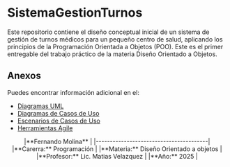# SistemaGestionTurnos

Este repositorio contiene el diseño conceptual inicial de un sistema de gestión de turnos médicos para un pequeño centro de salud, aplicando los principios de la Programación Orientada a Objetos (POO). Este es el primer entregable del trabajo práctico de la materia Diseño Orientado a Objetos.

## Anexos

Puedes encontrar información adicional en el:
* [Diagramas UML](/Actividad-n°2/diagramas/diagramasUML.md)
* [Diagramas de Casos de Uso](/Actividad-n°2/diagramas/diagramas_de_casos_de_uso.md)
* [Escenarios de Casos de Uso](/Actividad-n°2/docs/escenarios_de_casos_de_uso.md)
* [Herramientas Agile](/Actividad-n°2/docs/herramientas_agile.md)

<p align="center">
|**Fernando Molina**                     |
|----------------------------------------|
|**Carerra:** Programación               | 
|**Materia:** Diseño Orientado a objetos |
|**Profesor:** Lic. Matias Velazquez     |
|**Año:** 2025                           |

</p>